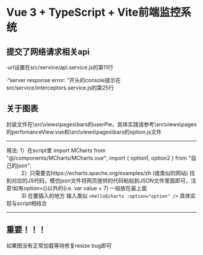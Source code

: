 # Vue 3 + TypeScript + Vite前端监控系统
## 提交了网络请求相关api
·url设置在src/service/api.service.js的第11行

·“server response error: ”开头的console提示在src/service/interceptors.service.js的第25行


## 关于图表 
封装文件在\src\views\pages\bars的userPie，具体实践请参考\src\views\pages的perfomanceView.vue和\src\views\pages\bars的option.js文件
______
用法: 1）在script里 import MCharts from "@/components/MCharts/MCharts.vue";
      import { option1, option2 } from "自己的json";
      <br>
      &nbsp; &nbsp; &nbsp; &nbsp; &nbsp; 2）只需要去https://echarts.apache.org/examples/zh  (或类似的网站) 找到对应的JS代码，模仿json文件将网页提供的代码粘贴到JSON文件里面即可，注意!如有option={}以外的(i.e. var value = 7)  一般放在最上面   
       &nbsp; &nbsp; &nbsp; &nbsp; &nbsp; 3)  在要插入的地方 输入类似 ```<HelloEcharts :option="option" />``` 具体实现与script相结合
      <br>
      <hr>

     
##  重要！！！
   如果图没有正常加载等待修复resize bug即可
      
      
